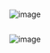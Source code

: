 ````
````

![image](https://user-images.githubusercontent.com/71476863/118387729-a5ca3c80-b652-11eb-9773-eab47f3dcd59.png)
```
```
![image](https://user-images.githubusercontent.com/71476863/118387747-c4303800-b652-11eb-8eee-96646637c7c3.png)


